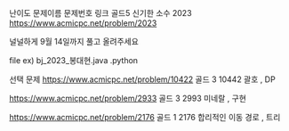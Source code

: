 난이도	문제이름	문제번호	링크
골드5	신기한 소수	2023	https://www.acmicpc.net/problem/2023

널널하게 9월 14일까지 풀고 올려주세요 

file ex) bj_2023_봉대현.java .python


선택 문제 
https://www.acmicpc.net/problem/10422 골드 3 10442 괄호   , DP 

https://www.acmicpc.net/problem/2933  골드 3 2993 미네랄  , 구현

https://www.acmicpc.net/problem/2176  골드 1 2176 합리적인 이동 경로 , 트리

